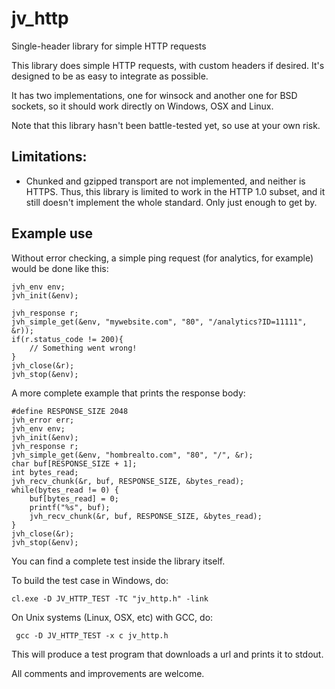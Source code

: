 # jv_http
Single-header library for simple HTTP requests

This library does simple HTTP requests, with custom headers if desired. It's 
designed to be as easy to integrate as possible. 

It has two implementations, one for winsock and another one for BSD sockets,
so it should work directly on Windows, OSX and Linux.

Note that this library hasn't been battle-tested yet, so use at your own risk.

Limitations:
----
 - Chunked and gzipped transport are not implemented, and neither is HTTPS. 
 Thus, this library is limited to work in the HTTP 1.0 subset, and it still 
 doesn't implement the whole standard. Only just enough to get by.

Example use
----
Without error checking, a simple ping request (for analytics, for example) 
would be done like this:

    jvh_env env;
    jvh_init(&env);

    jvh_response r;
    jvh_simple_get(&env, "mywebsite.com", "80", "/analytics?ID=11111", &r));
	if(r.status_code != 200){
		// Something went wrong!
	}
    jvh_close(&r);
    jvh_stop(&env);


A more complete example that prints the response body:

    #define RESPONSE_SIZE 2048
    jvh_error err;
    jvh_env env;
    jvh_init(&env);
    jvh_response r;
    jvh_simple_get(&env, "hombrealto.com", "80", "/", &r);
    char buf[RESPONSE_SIZE + 1];
    int bytes_read;
    jvh_recv_chunk(&r, buf, RESPONSE_SIZE, &bytes_read);
    while(bytes_read != 0) {
        buf[bytes_read] = 0;
        printf("%s", buf);
        jvh_recv_chunk(&r, buf, RESPONSE_SIZE, &bytes_read);
    }
    jvh_close(&r);
    jvh_stop(&env);

You can find a complete test inside the library itself.

To build the test case in Windows, do:

    cl.exe -D JV_HTTP_TEST -TC "jv_http.h" -link

On Unix systems (Linux, OSX, etc) with GCC, do:
     
     gcc -D JV_HTTP_TEST -x c jv_http.h

This will produce a test program that downloads a url and prints it to stdout.

All comments and improvements are welcome.
